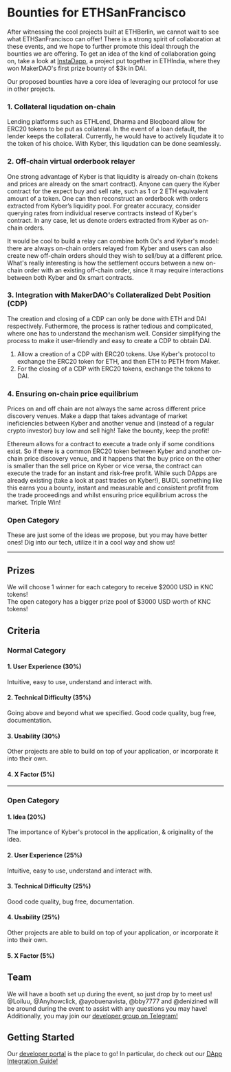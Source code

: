 # Bounties for ETHSanFrancisco
After witnessing the cool projects built at ETHBerlin, we cannot wait to see what ETHSanFrancisco can offer! There is a strong spirit of collaboration at these events, and we hope to further promote this ideal through the bounties we are offering. To get an idea of the kind of collaboration going on, take a look at [InstaDapp](https://ethindia.conteract.io/), a project put together in ETHIndia, where they won MakerDAO's first prize bounty of $3k in DAI.

Our proposed bounties have a core idea of leveraging our protocol for use in other projects.

### 1. Collateral liqudation on-chain
Lending platforms such as ETHLend, Dharma and Bloqboard allow for ERC20 tokens to be put as collateral. In the event of a loan default, 
the lender keeps the collateral. Currently, he would have to actively liqudate it to the token of his choice. With Kyber, this liqudation can be done seamlessly.

### 2. Off-chain virtual orderbook relayer
One strong advantage of Kyber is that liquidity is already on-chain (tokens and prices are already on the smart contract). Anyone can query the Kyber contract for the expect buy and sell rate, such as 1 or 2 ETH equivalent amount of a token. One can then reconstruct an orderbook with orders extracted from Kyber’s liquidity pool. For greater accuracy, consider querying rates from individual reserve contracts instead of Kyber's contract. In any case, let us denote orders extracted from Kyber as on-chain orders.

It would be cool to build a relay can combine both 0x's and Kyber's model: there are always on-chain orders relayed from Kyber and users can also create new off-chain orders should they wish to sell/buy at a different price. What's really interesting is how the settlement occurs between a new on-chain order with an existing off-chain order, since it may require interactions between both Kyber and 0x smart contracts.

### 3. Integration with MakerDAO's Collateralized Debt Position (CDP)
The creation and closing of a CDP can only be done with ETH and DAI respectively. Futhermore, the process is rather tedious and complicated, where one has to understand the mechanism well. Consider simplifying the process to make it user-friendly and easy to create a CDP to obtain DAI.

1. Allow a creation of a CDP with ERC20 tokens. Use Kyber's protocol to exchange the ERC20 token for ETH, and then ETH to PETH from Maker.
2. For the closing of a CDP with ERC20 tokens, exchange the tokens to DAI.

### 4. Ensuring on-chain price equilibrium
Prices on and off chain are not always the same across different price discovery venues. Make a dapp that takes advantage of market ineficiencies between Kyber and another venue and (instead of a regular crypto investor) buy low and sell high! Take the bounty, keep the profit! 

Ethereum allows for a contract to execute a trade only if some conditions exist. So if there is a common ERC20 token between Kyber and another on-chain price discovery venue, and it happens that the buy price on the other is smaller than the sell price on Kyber or vice versa, the contract can execute the trade for an instant and risk-free profit. While such DApps are already existing (take a look at past trades on Kyber!), BUIDL something like this earns you a bounty, instant and measurable and consistent profit from the trade proceedings and whilst ensuring price equilibrium across the market. Triple Win!

### Open Category
These are just some of the ideas we propose, but you may have better ones! Dig into our tech, utilize it in a cool way and show us!

---
## Prizes
We will choose 1 winner for each category to receive $2000 USD in KNC tokens!<br>
The open category has a bigger prize pool of $3000 USD worth of KNC tokens!

## Criteria
### Normal Category
#### 1. User Experience (30%)
Intuitive, easy to use, understand and interact with. 

#### 2. Technical Difficulty (35%)
Going above and beyond what we specified. Good code quality, bug free, documentation.

#### 3. Usability (30%)
Other projects are able to build on top of your application, or incorporate it into their own.

#### 4. X Factor (5%)
---
### Open Category
#### 1. Idea (20%)
The importance of Kyber's protocol in the application, & originality of the idea.

#### 2. User Experience (25%)
Intuitive, easy to use, understand and interact with. 

#### 3. Technical Difficulty (25%)
Good code quality, bug free, documentation.

#### 4. Usability (25%)
Other projects are able to build on top of your application, or incorporate it into their own.

#### 5. X Factor (5%)


## Team
We will have a booth set up during the event, so just drop by to meet us! 
@Loiluu, @Anyhowclick, @ayobuenavista, @bby7777 and @denizined will be around during the event to assist with any questions you may have!
Additionally, you may join our [developer group on Telegram!](https://t.me/kyberdeveloper)

## Getting Started
Our [developer portal](https://developer.kyber.network/) is the place to go!
In particular, do check out our [DApp Integration Guide!](https://developer.kyber.network/docs/DappsGuide/)
